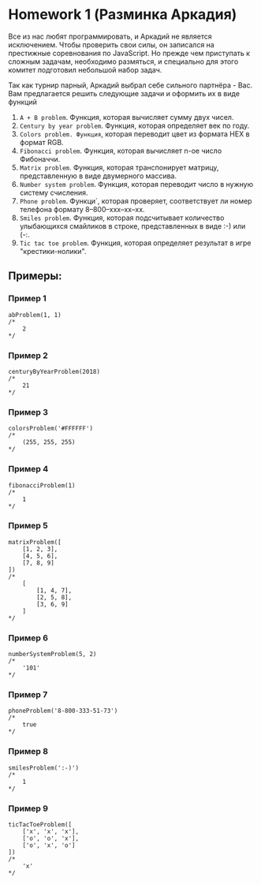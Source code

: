 # Homework 1 (Разминка Аркадия)

Все из нас любят программировать, и Аркадий не является исключением. Чтобы проверить свои силы, он записался на престижные соревнования по JavaScript. Но прежде чем приступать к сложным задачам, необходимо размяться, и специально для этого комитет подготовил небольшой набор задач.

Так как турнир парный, Аркадий выбрал себе сильного партнёра - Вас. Вам предлагается решить следующие задачи и оформить их в виде функций

1. `A + B problem`. Функция, которая вычисляет сумму двух чисел.
2. `Century by year problem`. Функция, которая определяет век по году.
3. `Colors problem. Функция`, которая переводит цвет из формата HEX в формат RGB.
4. `Fibonacci problem`. Функция, которая вычисляет n-ое число Фибоначчи.
5. `Matrix problem`. Функция, которая транспонирует матрицу, представленную в виде двумерного массива.
6. `Number system problem`. Функция, которая переводит число в нужную систему счисления.
7. `Phone problem`. Функци`, которая проверяет, соответствует ли номер телефона формату 8–800–xxx–xx–xx.
8. `Smiles problem`. Функция, которая подсчитывает количество улыбающихся смайликов в строке, представленных в виде :-) или (-:.
9. `Tic tac toe problem`. Функция, которая определяет результат в игре "крестики-нолики".


## Примеры:

### Пример 1
```
abProblem(1, 1)
/*
    2
*/
```

### Пример 2
```
centuryByYearProblem(2018)
/*
    21
*/
```

### Пример 3
```
colorsProblem('#FFFFFF')
/*
    (255, 255, 255)
*/
```

### Пример 4
```
fibonacciProblem(1)
/*
    1
*/
```

### Пример 5
```
matrixProblem([
    [1, 2, 3],
    [4, 5, 6],
    [7, 8, 9]
])
/*
    [
        [1, 4, 7],
        [2, 5, 8],
        [3, 6, 9]
    ]
*/
```

### Пример 6
```
numberSystemProblem(5, 2)
/*
    '101'
*/
```

### Пример 7
```
phoneProblem('8-800-333-51-73')
/*
    true
*/
```

### Пример 8
```
smilesProblem(':-)')
/*
    1
*/
```

### Пример 9
```
ticTacToeProblem([
    ['x', 'x', 'x'],
    ['o', 'o', 'x'],
    ['o', 'x', 'o']
])
/*
    'x'
*/
```
